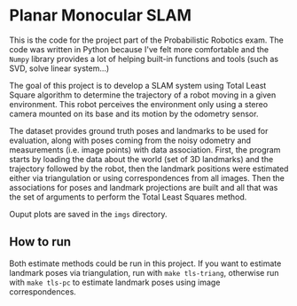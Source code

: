 # Planar Monocular SLAM

This is the code for the project part of the Probabilistic Robotics exam. The code was written in Python because I've felt more comfortable and the `Numpy` library provides a lot of helping built-in functions and tools (such as SVD, solve linear system...)

The goal of this project is to develop a SLAM system using Total Least Square algorithm to determine the trajectory of a robot moving in a given environment. This robot perceives the environment only using a stereo camera mounted on its base and its motion by the odometry sensor.

The dataset provides ground truth poses and landmarks to be used for evaluation, along with poses coming from the noisy odometry and measurements (i.e. image points) with data association. First, the program starts by loading the data about the world (set of 3D landmarks) and the trajectory followed by the robot, then the landmark positions were estimated either via triangulation or using correspondences from all images. Then the associations for poses and landmark projections are built and all that was the set of arguments to perform the Total Least Squares method. 

Ouput plots are saved in the `imgs` directory.

## How to run

Both estimate methods could be run in this project. If you want to estimate landmark poses via triangulation, run with `make tls-triang`, otherwise run with `make tls-pc` to estimate landmark poses using image correspondences. 
